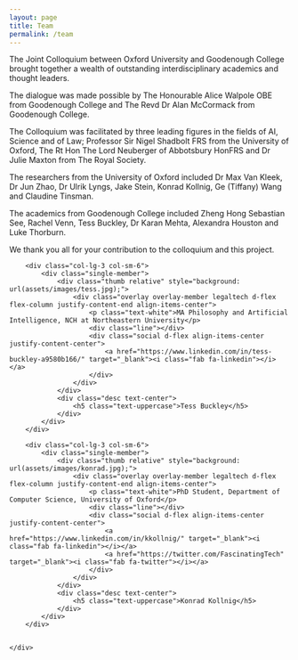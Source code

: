 ```yaml
---
layout: page
title: Team
permalink: /team
---
```


The Joint Colloquium between Oxford University and Goodenough College brought together a wealth of outstanding interdisciplinary academics and thought leaders.

The dialogue was made possible by The Honourable Alice Walpole OBE from Goodenough College and The Revd Dr Alan McCormack from Goodenough College.

The Colloquium was facilitated by three leading figures in the fields of AI, Science and of Law; Professor Sir Nigel Shadbolt FRS from the University of Oxford, The Rt Hon The Lord Neuberger of Abbotsbury HonFRS and Dr Julie Maxton from The Royal Society.

The researchers from the University of Oxford included Dr Max Van Kleek, Dr Jun Zhao, Dr Ulrik Lyngs, Jake Stein, Konrad Kollnig, Ge (Tiffany) Wang and Claudine Tinsman.

The academics from Goodenough College included Zheng Hong Sebastian See, Rachel Venn, Tess Buckley, Dr Karan Mehta, Alexandra Houston and Luke Thorburn.

We thank you all for your contribution to the colloquium and this project.

<div class="container">
	<div class="row">

		<div class="col-lg-3 col-sm-6">
			<div class="single-member">
				<div class="thumb relative" style="background: url(assets/images/tess.jpg);">
					<div class="overlay overlay-member legaltech d-flex flex-column justify-content-end align-items-center">
						<p class="text-white">MA Philosophy and Artificial Intelligence, NCH at Northeastern University</p>
						<div class="line"></div>
						<div class="social d-flex align-items-center justify-content-center">
							<a href="https://www.linkedin.com/in/tess-buckley-a9580b166/" target="_blank"><i class="fab fa-linkedin"></i></a>
						</div>
					</div>
				</div>
				<div class="desc text-center">
					<h5 class="text-uppercase">Tess Buckley</h5>
				</div>
			</div>
		</div>

		<div class="col-lg-3 col-sm-6">
			<div class="single-member">
				<div class="thumb relative" style="background: url(assets/images/konrad.jpg);">
					<div class="overlay overlay-member legaltech d-flex flex-column justify-content-end align-items-center">
						<p class="text-white">PhD Student, Department of Computer Science, University of Oxford</p>
						<div class="line"></div>
						<div class="social d-flex align-items-center justify-content-center">
							<a href="https://www.linkedin.com/in/kkollnig/" target="_blank"><i class="fab fa-linkedin"></i></a>
							<a href="https://twitter.com/FascinatingTech" target="_blank"><i class="fab fa-twitter"></i></a>
						</div>
					</div>
				</div>
				<div class="desc text-center">
					<h5 class="text-uppercase">Konrad Kollnig</h5>
				</div>
			</div>
		</div>


	</div>

</div>
